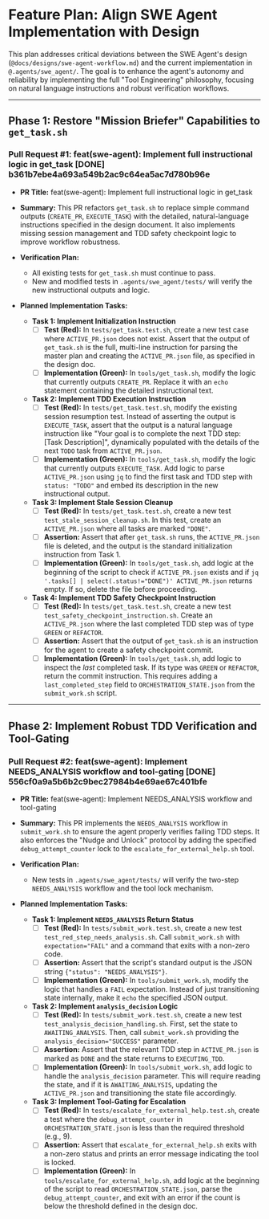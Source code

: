 # Feature Plan: Align SWE Agent Implementation with Design

This plan addresses critical deviations between the SWE Agent's design (`@docs/designs/swe-agent-workflow.md`) and the current implementation in `@.agents/swe_agent/`. The goal is to enhance the agent's autonomy and reliability by implementing the full "Tool Engineering" philosophy, focusing on natural language instructions and robust verification workflows.

---

## Phase 1: Restore "Mission Briefer" Capabilities to `get_task.sh`

### Pull Request #1: feat(swe-agent): Implement full instructional logic in get_task [DONE] b361b7ebe4a693a549b2ac9c64ea5ac7d780b96e

- **PR Title:** feat(swe-agent): Implement full instructional logic in get_task
- **Summary:** This PR refactors `get_task.sh` to replace simple command outputs (`CREATE_PR`, `EXECUTE_TASK`) with the detailed, natural-language instructions specified in the design document. It also implements missing session management and TDD safety checkpoint logic to improve workflow robustness.

- **Verification Plan:**
  - All existing tests for `get_task.sh` must continue to pass.
  - New and modified tests in `.agents/swe_agent/tests/` will verify the new instructional outputs and logic.

- **Planned Implementation Tasks:**
  - **Task 1: Implement Initialization Instruction**
    - [ ] **Test (Red):** In `tests/get_task.test.sh`, create a new test case where `ACTIVE_PR.json` does not exist. Assert that the output of `get_task.sh` is the full, multi-line instruction for parsing the master plan and creating the `ACTIVE_PR.json` file, as specified in the design doc.
    - [ ] **Implementation (Green):** In `tools/get_task.sh`, modify the logic that currently outputs `CREATE_PR`. Replace it with an `echo` statement containing the detailed instructional text.

  - **Task 2: Implement TDD Execution Instruction**
    - [ ] **Test (Red):** In `tests/get_task.test.sh`, modify the existing session resumption test. Instead of asserting the output is `EXECUTE_TASK`, assert that the output is a natural language instruction like "Your goal is to complete the next TDD step: [Task Description]", dynamically populated with the details of the next `TODO` task from `ACTIVE_PR.json`.
    - [ ] **Implementation (Green):** In `tools/get_task.sh`, modify the logic that currently outputs `EXECUTE_TASK`. Add logic to parse `ACTIVE_PR.json` using `jq` to find the first task and TDD step with `status: "TODO"` and embed its description in the new instructional output.

  - **Task 3: Implement Stale Session Cleanup**
    - [ ] **Test (Red):** In `tests/get_task.test.sh`, create a new test `test_stale_session_cleanup.sh`. In this test, create an `ACTIVE_PR.json` where all tasks are marked `"DONE"`.
    - [ ] **Assertion:** Assert that after `get_task.sh` runs, the `ACTIVE_PR.json` file is deleted, and the output is the standard initialization instruction from Task 1.
    - [ ] **Implementation (Green):** In `tools/get_task.sh`, add logic at the beginning of the script to check if `ACTIVE_PR.json` exists and if `jq '.tasks[] | select(.status!="DONE")' ACTIVE_PR.json` returns empty. If so, delete the file before proceeding.

  - **Task 4: Implement TDD Safety Checkpoint Instruction**
    - [ ] **Test (Red):** In `tests/get_task.test.sh`, create a new test `test_safety_checkpoint_instruction.sh`. Create an `ACTIVE_PR.json` where the last completed TDD step was of type `GREEN` or `REFACTOR`.
    - [ ] **Assertion:** Assert that the output of `get_task.sh` is an instruction for the agent to create a safety checkpoint commit.
    - [ ] **Implementation (Green):** In `tools/get_task.sh`, add logic to inspect the _last_ completed task. If its type was `GREEN` or `REFACTOR`, return the commit instruction. This requires adding a `last_completed_step` field to `ORCHESTRATION_STATE.json` from the `submit_work.sh` script.

---

## Phase 2: Implement Robust TDD Verification and Tool-Gating

### Pull Request #2: feat(swe-agent): Implement NEEDS_ANALYSIS workflow and tool-gating [DONE] 556cf0a9a5b6b2c9bec27984b4e69ae67c401bfe

- **PR Title:** feat(swe-agent): Implement NEEDS_ANALYSIS workflow and tool-gating
- **Summary:** This PR implements the `NEEDS_ANALYSIS` workflow in `submit_work.sh` to ensure the agent properly verifies failing TDD steps. It also enforces the "Nudge and Unlock" protocol by adding the specified `debug_attempt_counter` lock to the `escalate_for_external_help.sh` tool.

- **Verification Plan:**
  - New tests in `.agents/swe_agent/tests/` will verify the two-step `NEEDS_ANALYSIS` workflow and the tool lock mechanism.

- **Planned Implementation Tasks:**
  - **Task 1: Implement `NEEDS_ANALYSIS` Return Status**
    - [ ] **Test (Red):** In `tests/submit_work.test.sh`, create a new test `test_red_step_needs_analysis.sh`. Call `submit_work.sh` with `expectation="FAIL"` and a command that exits with a non-zero code.
    - [ ] **Assertion:** Assert that the script's standard output is the JSON string `{"status": "NEEDS_ANALYSIS"}`.
    - [ ] **Implementation (Green):** In `tools/submit_work.sh`, modify the logic that handles a `FAIL` expectation. Instead of just transitioning state internally, make it `echo` the specified JSON output.

  - **Task 2: Implement `analysis_decision` Logic**
    - [ ] **Test (Red):** In `tests/submit_work.test.sh`, create a new test `test_analysis_decision_handling.sh`. First, set the state to `AWAITING_ANALYSIS`. Then, call `submit_work.sh` providing the `analysis_decision="SUCCESS"` parameter.
    - [ ] **Assertion:** Assert that the relevant TDD step in `ACTIVE_PR.json` is marked as `DONE` and the state returns to `EXECUTING_TDD`.
    - [ ] **Implementation (Green):** In `tools/submit_work.sh`, add logic to handle the `analysis_decision` parameter. This will require reading the state, and if it is `AWAITING_ANALYSIS`, updating the `ACTIVE_PR.json` and transitioning the state file accordingly.

  - **Task 3: Implement Tool-Gating for Escalation**
    - [ ] **Test (Red):** In `tests/escalate_for_external_help.test.sh`, create a test where the `debug_attempt_counter` in `ORCHESTRATION_STATE.json` is less than the required threshold (e.g., 9).
    - [ ] **Assertion:** Assert that `escalate_for_external_help.sh` exits with a non-zero status and prints an error message indicating the tool is locked.
    - [ ] **Implementation (Green):** In `tools/escalate_for_external_help.sh`, add logic at the beginning of the script to read `ORCHESTRATION_STATE.json`, parse the `debug_attempt_counter`, and exit with an error if the count is below the threshold defined in the design doc.
